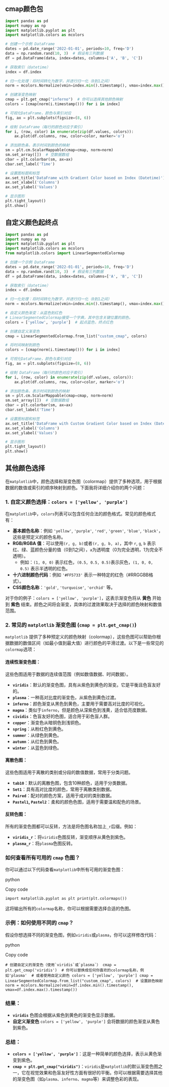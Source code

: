 ## cmap颜色包
```python
import pandas as pd
import numpy as np
import matplotlib.pyplot as plt
import matplotlib.colors as mcolors

# 创建一个示例 DataFrame
dates = pd.date_range('2022-01-01', periods=10, freq='D')
data = np.random.rand(10, 3)  # 假设有三列数据
df = pd.DataFrame(data, index=dates, columns=['A', 'B', 'C'])

# 获取索引（datetime）
index = df.index

# 归一化处理：将时间转化为数字，并进行归一化（0到1之间）
norm = mcolors.Normalize(vmin=index.min().timestamp(), vmax=index.max().timestamp())

# 创建渐变色映射
cmap = plt.get_cmap("inferno")  # 你可以选择其他颜色映射
colors = [cmap(norm(i.timestamp())) for i in index]

# 可视化DataFrame，颜色与索引对应
fig, ax = plt.subplots(figsize=(8, 6))

# 绘制 DataFrame（每行的颜色对应于索引）
for i, (row, color) in enumerate(zip(df.values, colors)):
    ax.plot(df.columns, row, color=color, marker='o')

# 添加颜色条，表示时间到颜色的映射
sm = plt.cm.ScalarMappable(cmap=cmap, norm=norm)
sm.set_array([])  # 空数据数组
cbar = plt.colorbar(sm, ax=ax)
cbar.set_label('Time')

# 设置图标题和标签
ax.set_title('DataFrame with Gradient Color based on Index (Datetime)')
ax.set_xlabel('Columns')
ax.set_ylabel('Values')

# 显示图形
plt.tight_layout()
plt.show()
```
## 自定义颜色起终点
```python
import pandas as pd
import numpy as np
import matplotlib.pyplot as plt
import matplotlib.colors as mcolors
from matplotlib.colors import LinearSegmentedColormap

# 创建一个示例 DataFrame
dates = pd.date_range('2022-01-01', periods=10, freq='D')
data = np.random.rand(10, 3)  # 假设有三列数据
df = pd.DataFrame(data, index=dates, columns=['A', 'B', 'C'])

# 获取索引（datetime）
index = df.index

# 归一化处理：将时间转化为数字，并进行归一化（0到1之间）
norm = mcolors.Normalize(vmin=index.min().timestamp(), vmax=index.max().timestamp())

# 自定义颜色渐变：从蓝色到红色
# LinearSegmentedColormap接受一个字典，其中包含关键位置的颜色。
colors = ['yellow', 'purple']  # 起点蓝色，终点红色

# 创建自定义渐变色
cmap = LinearSegmentedColormap.from_list("custom_cmap", colors)

# 将时间映射到颜色
colors = [cmap(norm(i.timestamp())) for i in index]

# 可视化DataFrame，颜色与索引对应
fig, ax = plt.subplots(figsize=(8, 6))

# 绘制 DataFrame（每行的颜色对应于索引）
for i, (row, color) in enumerate(zip(df.values, colors)):
    ax.plot(df.columns, row, color=color, marker='o')

# 添加颜色条，表示时间到颜色的映射
sm = plt.cm.ScalarMappable(cmap=cmap, norm=norm)
sm.set_array([])  # 空数据数组
cbar = plt.colorbar(sm, ax=ax)
cbar.set_label('Time')

# 设置图标题和标签
ax.set_title('DataFrame with Custom Gradient Color based on Index (Datetime)')
ax.set_xlabel('Columns')
ax.set_ylabel('Values')

# 显示图形
plt.tight_layout()
plt.show()
```
## 其他颜色选择
在`matplotlib`中，颜色选择和渐变色图（colormap）提供了多种选项，用于根据数据的数值或索引的顺序映射到颜色。下面我将详细介绍你的两个问题：
### 1. 自定义颜色选择：`colors = ['yellow', 'purple']`

在`matplotlib`中，`colors`列表可以包含任何合法的颜色格式。常见的颜色格式有：

- **基本颜色名称**：例如 `'yellow'`, `'purple'`, `'red'`, `'green'`, `'blue'`, `'black'`，这些是预定义的颜色名称。
- **RGB/RGBA 值**：可以使用`(r, g, b)`或者`(r, g, b, a)`，其中 `r`, `g`, `b` 表示红、绿、蓝颜色分量的值（0到1之间），`a`为透明度（0为完全透明，1为完全不透明）。
    - 例如：`(1, 0, 0)` 表示红色，`(0.5, 0.5, 0.5)`表示灰色，`(1, 0, 0, 0.5)` 表示半透明的红色。
- **十六进制颜色代码**：例如 `'#FF5733'` 表示一种特定的红色（#RRGGBB格式）。
- **CSS颜色名称**：`'gold'`, `'turquoise'`, `'orchid'` 等。

对于你的例子：`colors = ['yellow', 'purple']`，这表示渐变色将从 **黄色** 开始到 **紫色** 结束。颜色之间将会渐变，具体的过渡效果取决于选择的颜色映射和数值范围。

### 2. 常见的 `matplotlib` 渐变色图 (`cmap = plt.get_cmap()`)

`matplotlib` 提供了多种预定义的颜色映射（colormap），这些色图可以帮助你根据数据的数值区间（如最小值到最大值）进行颜色的平滑过渡。以下是一些常见的`colormap`选项：

#### **连续性渐变色图：**

这些色图适用于数据的连续值范围（例如数值数据、时间数据）。

- **`viridis`**：默认的渐变色图，具有从紫色到黄色的渐变。它是平衡且色盲友好的。
- **`plasma`**：一种高对比度的渐变色，从紫色到黄色过渡。
- **`inferno`**：颜色渐变从黑色到黄色，主要用于需要高对比度的可视化。
- **`magma`**：类似于`inferno`，但是颜色从深紫色到浅黄，适合低亮度数据。
- **`cividis`**：色盲友好的色图，适合用于彩色盲人群。
- **`copper`**：渐变色从暗铜色到浅铜色。
- **`spring`**：从粉红色到黄色。
- **`summer`**：从绿色到黄色。
- **`autumn`**：从红色到黄色。
- **`winter`**：从蓝色到绿色。

#### **离散色图：**

这些色图适用于离散的类别或分段的数值数据，常用于分类问题。

- **`tab10`**：默认的离散色图，包含10种颜色，适用于分类数据。
- **`Set1`**：具有高对比度的颜色，常用于离散类别数据。
- **`Paired`**：配对的颜色方案，适用于成对的类别数据。
- **`Pastel1`, `Pastel2`**：柔和的颜色色图，适用于需要温和配色的场景。

#### **反转色图：**

所有的渐变色图都可以反转，方法是将色图名称加上`_r`后缀。例如：

- **`viridis_r`**：将`viridis`色图反转，渐变顺序从黄色到紫色。
- **`plasma_r`**：将`plasma`色图反转。

### 如何查看所有可用的 `cmap` 色图？

你可以通过以下代码查看`matplotlib`中所有可用的渐变色图：

python

Copy code

`import matplotlib.pyplot as plt print(plt.colormaps())`

这将输出所有的`colormap`名称，你可以根据需要选择合适的色图。

### 示例：如何使用不同的 `cmap`？

假设你想选择不同的渐变色图，例如`viridis`或`plasma`，你可以这样修改代码：

python

Copy code

``# 创建自定义的渐变色（使用`viridis`或`plasma`） cmap = plt.get_cmap('viridis')  # 你可以替换成任何你喜欢的colormap名称，例如'plasma'  # 或者使用自定义颜色 colors = ['yellow', 'purple'] cmap = LinearSegmentedColormap.from_list("custom_cmap", colors)  # 设置颜色映射 norm = mcolors.Normalize(vmin=df.index.min().timestamp(), vmax=df.index.max().timestamp())``

### 结果：

- **`viridis`** 色图会根据从紫色到黄色的渐变色显示数据。
- **自定义渐变色** `colors = ['yellow', 'purple']` 会将数据的颜色渐变从黄色到紫色。

### 总结：

- **`colors = ['yellow', 'purple']`**：这是一种简单的颜色选择，表示从黄色渐变到紫色。
- **`cmap = plt.get_cmap("viridis")`**：`viridis`是`matplotlib`的默认渐变色图之一，它在视觉效果和色盲友好性方面有很好的平衡。你可以根据需要选择其他的渐变色图（如`plasma`、`inferno`、`magma`等）来调整色彩的表现。
